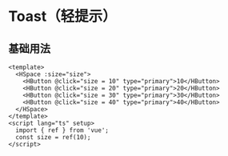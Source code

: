 # Toast（轻提示）
<t-frame src='https://guanghuijs.github.io/guanghui-ui/#/space' />

## 基础用法
```vue
<template>
  <HSpace :size="size">
    <HButton @click="size = 10" type="primary">10</HButton>
    <HButton @click="size = 20" type="primary">20</HButton>
    <HButton @click="size = 30" type="primary">30</HButton>
    <HButton @click="size = 40" type="primary">40</HButton>
  </HSpace>
</template>
<script lang="ts" setup>
  import { ref } from 'vue';
  const size = ref(10);
</script>
```
